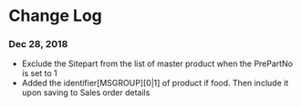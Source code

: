 # Change Log

### Dec 28, 2018
- Exclude the Sitepart from the list of master product when the PrePartNo is set to 1
- Added the identifier[MSGROUP][0|1] of product if food. Then include it upon saving to Sales order details